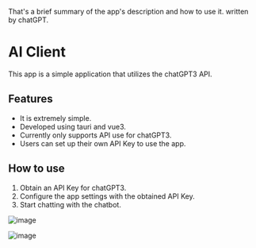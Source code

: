 That's a brief summary of the app's description and how to use it. written by chatGPT.

# AI Client

This app is a simple application that utilizes the chatGPT3 API.

## Features

- It is extremely simple.
- Developed using tauri and vue3.
- Currently only supports API use for chatGPT3.
- Users can set up their own API Key to use the app.

## How to use

1. Obtain an API Key for chatGPT3.
2. Configure the app settings with the obtained API Key.
3. Start chatting with the chatbot.

![image](https://user-images.githubusercontent.com/12643025/226862947-87b97fb7-ca7d-46d6-9c29-755864c4b9ce.png)

![image](https://user-images.githubusercontent.com/12643025/227689800-059063d7-3dc6-4a2a-8eb0-f0592143eac4.png)